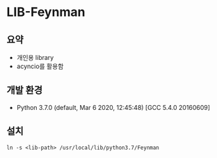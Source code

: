 # LIB-Feynman

## 요약
- 개인용 library
- acyncio를 활용함

## 개발 환경
- Python 3.7.0 (default, Mar  6 2020, 12:45:48) [GCC 5.4.0 20160609]

## 설치
`ln -s <lib-path> /usr/local/lib/python3.7/Feynman`

